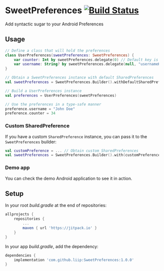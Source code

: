 # SweetPreferences [![Build Status](https://www.travis-ci.org/liip/SweetPreferences.svg?branch=master)](https://www.travis-ci.org/liip/SweetPreferences)

Add syntactic sugar to your Android Preferences

## Usage

```kotlin
// Define a class that will hold the preferences
class UserPreferences(sweetPreferences: SweetPreferences) {
    var counter: Int by sweetPreferences.delegate(0) // Default key is "counter"
    var username: String? by sweetPreferences.delegate(null, "usernameKey") // Key is hardcoded
}

// Obtain a SweetPreferences instance with default SharedPreferences
val sweetPreferences = SweetPreferences.Builder().withDefaultSharedPreferences(context).build()

// Build a UserPreferences instance
val preferences = UserPreferences(sweetPreferences)

// Use the preferences in a type-safe manner
preference.username = "John Doe"
preference.counter = 34
```

### Custom SharedPreference

If you have a custom `SharedPreference` instance, you can pass it to the `SweetPreferences` builder:

```kotlin
val customPreference = ... // Obtain custom SharedPreferences
val sweetPreferences = SweetPreferences.Builder().with(customPreference).build()
```

### Demo app

You can check the demo Android application to see it in action.

## Setup

In your root *build.gradle* at the end of repositories:

```gradle
allprojects {
    repositories {
        ...
        maven { url 'https://jitpack.io' }
    }
}
```

In your app *build.gradle*, add the dependency:

```gradle
dependencies {
    implementation 'com.github.liip:SweetPreferences:1.0.0'
}
```
